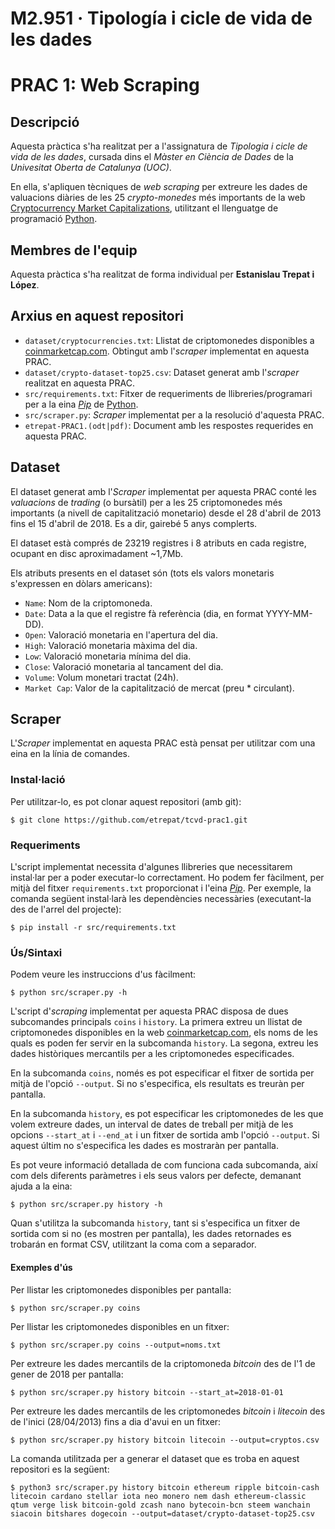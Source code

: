 # M2.951 · Tipología i cicle de vida de les dades
# PRAC 1: Web Scraping

## Descripció

Aquesta pràctica s'ha realitzat per a l'assignatura de *Tipologia i cicle de vida de les dades*, cursada dins el *Màster en Ciència de Dades* de la *Univesitat Oberta de Catalunya (UOC)*.

En ella, s'apliquen tècniques de *web scraping* per extreure les dades de valuacions diàries de les 25 *crypto-monedes* més importants de la web [Cryptocurrency Market Capitalizations](https://coinmarketcap.com/), utilitzant el llenguatge de programació [Python](https://www.python.org).

## Membres de l'equip

Aquesta pràctica s'ha realitzat de forma individual per **Estanislau Trepat i López**.

## Arxius en aquest repositori

* `dataset/cryptocurrencies.txt`: Llistat de criptomonedes disponibles a [coinmarketcap.com](https://coinmarketcap.com). Obtingut amb l'*scraper* implementat en aquesta PRAC.
* `dataset/crypto-dataset-top25.csv`: Dataset generat amb l'*scraper* realitzat en aquesta PRAC.
* `src/requirements.txt`: Fitxer de requeriments de llibreries/programari per a la eina *[Pip](https://pypi.org/project/pip/)* de [Python](https://www.python.org).
* `src/scraper.py`: *Scraper* implementat per a la resolució d'aquesta PRAC.
* `etrepat-PRAC1.(odt|pdf)`: Document amb les respostes requerides en aquesta PRAC.

## Dataset

El dataset generat amb l'*Scraper* implementat per aquesta PRAC conté les *valuacions* de *trading* (o bursàtil) per a les 25 criptomonedes més importants (a nivell de capitalització monetario) desde el 28 d'abril de 2013 fins el 15 d'abril de 2018. Es a dir, gairebé 5 anys complerts.

El dataset està comprés de 23219 registres i 8 atributs en cada registre, ocupant en disc aproximadament ~1,7Mb.

Els atributs presents en el dataset són (tots els valors monetaris s'expressen en dòlars americans):

* `Name`: Nom de la criptomoneda.
* `Date`: Data a la que el registre fà referència (dia, en format YYYY-MM-DD).
* `Open`: Valoració monetaria en l'apertura del dia.
* `High`: Valoració monetaria màxima del dia.
* `Low`: Valoració monetaria mínima del dia.
* `Close`: Valoració monetaria al tancament del dia.
* `Volume`: Volum monetari tractat (24h).
* `Market Cap`: Valor de la capitalització de mercat (preu * circulant).

## Scraper

L'*Scraper* implementat en aquesta PRAC està pensat per utilitzar com una eina en la línia de comandes.

### Instal·lació

Per utilitzar-lo, es pot clonar aquest repositori (amb git):

```
$ git clone https://github.com/etrepat/tcvd-prac1.git
```

### Requeriments

L'script implementat necessita d'algunes llibreries que necessitarem instal·lar per a poder executar-lo correctament. Ho podem fer fàcilment, per mitjà del fitxer `requirements.txt` proporcionat i l'eina *[Pip](https://pypi.org/project/pip/)*. Per exemple, la comanda següent instal·larà les dependències necessàries (executant-la des de l'arrel del projecte):

```
$ pip install -r src/requirements.txt
```

### Ús/Sintaxi

Podem veure les instruccions d'us fàcilment:

```
$ python src/scraper.py -h
```

L'script d'*scraping* implementat per aquesta PRAC disposa de dues subcomandes principals `coins` i `history`. La primera extreu un llistat de criptomonedes disponibles en la web [coinmarketcap.com](https://coinmarketcap.com), els noms de les quals es poden fer servir en la subcomanda `history`. La segona, extreu les dades històriques mercantils per a les criptomonedes especificades.

En la subcomanda `coins`, només es pot especificar el fitxer de sortida per mitjà de l'opció `--output`. Si no s'especifica, els resultats es treuràn per pantalla.

En la subcomanda `history`, es pot especificar les criptomonedes de les que volem extreure dades, un interval de dates de treball per mitjà de les opcions `--start_at` i `--end_at` i un fitxer de sortida amb l'opció `--output`. Si aquest últim no s'especifica les dades es mostraràn per pantalla.

Es pot veure informació detallada de com funciona cada subcomanda, així com dels diferents paràmetres i els seus valors per defecte, demanant ajuda a la eina:

```
$ python src/scraper.py history -h
```

Quan s'utilitza la subcomanda `history`, tant si s'especifica un fitxer de sortida com si no (es mostren per pantalla), les dades retornades es trobarán en format CSV, utilitzant la coma com a separador.

#### Exemples d'ús

Per llistar les criptomonedes disponibles per pantalla:

```
$ python src/scraper.py coins
```

Per llistar les criptomonedes disponibles en un fitxer:

```
$ python src/scraper.py coins --output=noms.txt
```

Per extreure les dades mercantils de la criptomoneda *bitcoin* des de l'1 de gener de 2018 per pantalla:

```
$ python src/scraper.py history bitcoin --start_at=2018-01-01
```

Per extreure les dades mercantils de les criptomonedes *bitcoin* i *litecoin* des de l'inici (28/04/2013) fins a dia d'avui en un fitxer:

```
$ python src/scraper.py history bitcoin litecoin --output=cryptos.csv
```

La comanda utilitzada per a generar el dataset que es troba en aquest repositori es la següent:

```
$ python3 src/scraper.py history bitcoin ethereum ripple bitcoin-cash litecoin cardano stellar iota neo monero nem dash ethereum-classic qtum verge lisk bitcoin-gold zcash nano bytecoin-bcn steem wanchain siacoin bitshares dogecoin --output=dataset/crypto-dataset-top25.csv
```
